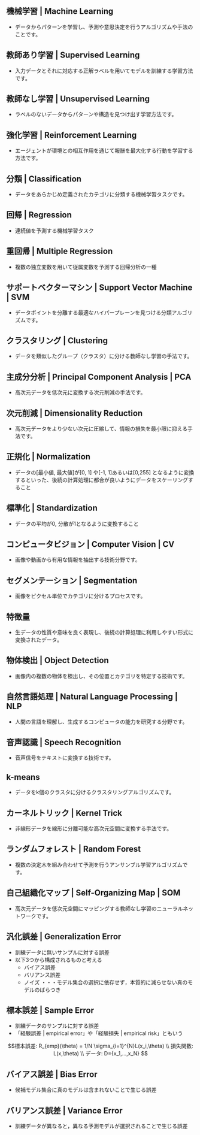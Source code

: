 <!-- 記事URL:https://github.com/takata150802/tech_glossary/blob/main/output/ml-overview.md# -->

## 機械学習 | Machine Learning 
- データからパターンを学習し、予測や意思決定を行うアルゴリズムや手法のことです。

## 教師あり学習 | Supervised Learning  
- 入力データとそれに対応する正解ラベルを用いてモデルを訓練する学習方法です。

## 教師なし学習 | Unsupervised Learning  
- ラベルのないデータからパターンや構造を見つけ出す学習方法です。

## 強化学習 | Reinforcement Learning  
- エージェントが環境との相互作用を通じて報酬を最大化する行動を学習する方法です。

## 分類 | Classification  
- データをあらかじめ定義されたカテゴリに分類する機械学習タスクです。

## 回帰 | Regression  
- 連続値を予測する機械学習タスク

## 重回帰 | Multiple Regression  
- 複数の独立変数を用いて従属変数を予測する回帰分析の一種

## サポートベクターマシン | Support Vector Machine | SVM 
- データポイントを分離する最適なハイパープレーンを見つける分類アルゴリズムです。

## クラスタリング | Clustering  
- データを類似したグループ（クラスタ）に分ける教師なし学習の手法です。

## 主成分分析 | Principal Component Analysis | PCA 
- 高次元データを低次元に変換する次元削減の手法です。

## 次元削減 | Dimensionality Reduction  
- 高次元データをより少ない次元に圧縮して、情報の損失を最小限に抑える手法です。

## 正規化 | Normalization 
- データの[最小値, 最大値]が[0, 1] や[-1, 1]あるいは[0,255] となるように変換するといった、後続の計算処理に都合が良いようにデータをスケーリングすること

## 標準化 | Standardization 
- データの平均が0, 分散が1となるように変換すること

## コンピュータビジョン | Computer Vision | CV 
- 画像や動画から有用な情報を抽出する技術分野です。

## セグメンテーション | Segmentation  
- 画像をピクセル単位でカテゴリに分けるプロセスです。

## 特徴量 
- 生データの性質や意味を良く表現し、後続の計算処理に利用しやすい形式に変換されたデータ。

## 物体検出 | Object Detection  
- 画像内の複数の物体を検出し、その位置とカテゴリを特定する技術です。

## 自然言語処理 | Natural Language Processing | NLP 
- 人間の言語を理解し、生成するコンピュータの能力を研究する分野です。

## 音声認識 | Speech Recognition  
- 音声信号をテキストに変換する技術です。

## k-means  
- データをk個のクラスタに分けるクラスタリングアルゴリズムです。

## カーネルトリック | Kernel Trick  
- 非線形データを線形に分離可能な高次元空間に変換する手法です。

## ランダムフォレスト | Random Forest  
- 複数の決定木を組み合わせて予測を行うアンサンブル学習アルゴリズムです。

## 自己組織化マップ | Self-Organizing Map | SOM 
- 高次元データを低次元空間にマッピングする教師なし学習のニューラルネットワークです。

## 汎化誤差 | Generalization Error 

- 訓練データに無いサンプルに対する誤差
- 以下3つから構成されるものと考える
  - バイアス誤差
  - バリアンス誤差
  - ノイズ ・・・モデル集合の選択に依存せず，本質的に減らせない真のモデルのばらつき

## 標本誤差 | Sample Error  

- 訓練データのサンプルに対する誤差
- 「経験誤差 | empirical error」や「経験損失 | empirical risk」ともいう
```math
標本誤差: R_{emp}(\theta) = 1/N \sigma_{i=1}^{N}L(x_i,\theta) \\
損失関数: L(x,\theta) \\
データ: D={x_1,...,x_N} 
```
## バイアス誤差 | Bias Error  
- 候補モデル集合に真のモデルは含まれないことで生じる誤差

## バリアンス誤差 | Variance Error 
- 訓練データが異なると，異なる予測モデルが選択されることで生じる誤差


